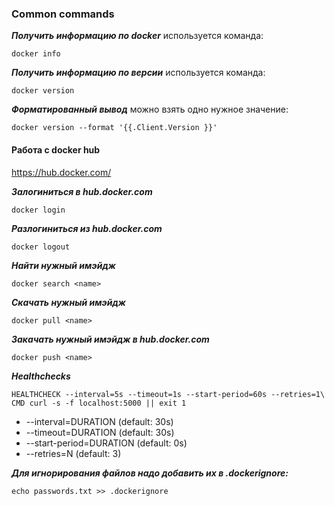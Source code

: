 
### Common commands

***Получить информацию по docker*** используется команда:
```
docker info
```

***Получить информацию по версии*** используется команда:
```
docker version
```

***Форматированный вывод*** можно взять одно нужное значение:
```
docker version --format '{{.Client.Version }}'
```

#### Работа с docker hub
https://hub.docker.com/

***Залогиниться в hub.docker.com***
```
docker login
```

***Разлогиниться из hub.docker.com***
```
docker logout
```

***Найти нужный имэйдж***
```
docker search <name>
```

***Скачать нужный имэйдж***
```
docker pull <name>
```

***Закачать нужный имэйдж в hub.docker.com***
```
docker push <name>
```

***Healthchecks***
```
HEALTHCHECK --interval=5s --timeout=1s --start-period=60s --retries=1\
CMD curl -s -f localhost:5000 || exit 1
```
- --interval=DURATION (default: 30s)
- --timeout=DURATION (default: 30s)
- --start-period=DURATION (default: 0s)
- --retries=N (default: 3)

***Для игнорирования файлов надо добавить их в .dockerignore:***
```
echo passwords.txt >> .dockerignore
```

